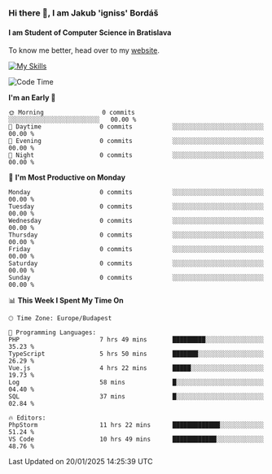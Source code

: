 ### Hi there 👋, I am Jakub 'igniss' Bordáš

#### I am Student of Computer Science in Bratislava
To know me better, head over to my [website](https://bordas.sk).

[![My Skills](https://skillicons.dev/icons?i=js,typescript,html,css,figma,svelte,vue,next,postgresql,nest,express,nodejs)](https://bordas.sk)


<!--START_SECTION:waka-->
![Code Time](http://img.shields.io/badge/Code%20Time-1%2C646%20hrs%203%20mins-blue)

**I'm an Early 🐤** 

```text
🌞 Morning                0 commits           ░░░░░░░░░░░░░░░░░░░░░░░░░   00.00 % 
🌆 Daytime                0 commits           ░░░░░░░░░░░░░░░░░░░░░░░░░   00.00 % 
🌃 Evening                0 commits           ░░░░░░░░░░░░░░░░░░░░░░░░░   00.00 % 
🌙 Night                  0 commits           ░░░░░░░░░░░░░░░░░░░░░░░░░   00.00 % 
```
📅 **I'm Most Productive on Monday** 

```text
Monday                   0 commits           ░░░░░░░░░░░░░░░░░░░░░░░░░   00.00 % 
Tuesday                  0 commits           ░░░░░░░░░░░░░░░░░░░░░░░░░   00.00 % 
Wednesday                0 commits           ░░░░░░░░░░░░░░░░░░░░░░░░░   00.00 % 
Thursday                 0 commits           ░░░░░░░░░░░░░░░░░░░░░░░░░   00.00 % 
Friday                   0 commits           ░░░░░░░░░░░░░░░░░░░░░░░░░   00.00 % 
Saturday                 0 commits           ░░░░░░░░░░░░░░░░░░░░░░░░░   00.00 % 
Sunday                   0 commits           ░░░░░░░░░░░░░░░░░░░░░░░░░   00.00 % 
```


📊 **This Week I Spent My Time On** 

```text
🕑︎ Time Zone: Europe/Budapest

💬 Programming Languages: 
PHP                      7 hrs 49 mins       █████████░░░░░░░░░░░░░░░░   35.23 % 
TypeScript               5 hrs 50 mins       ███████░░░░░░░░░░░░░░░░░░   26.29 % 
Vue.js                   4 hrs 22 mins       █████░░░░░░░░░░░░░░░░░░░░   19.73 % 
Log                      58 mins             █░░░░░░░░░░░░░░░░░░░░░░░░   04.40 % 
SQL                      37 mins             █░░░░░░░░░░░░░░░░░░░░░░░░   02.84 % 

🔥 Editors: 
PhpStorm                 11 hrs 22 mins      █████████████░░░░░░░░░░░░   51.24 % 
VS Code                  10 hrs 49 mins      ████████████░░░░░░░░░░░░░   48.76 % 
```


 Last Updated on 20/01/2025 14:25:39 UTC
<!--END_SECTION:waka-->
